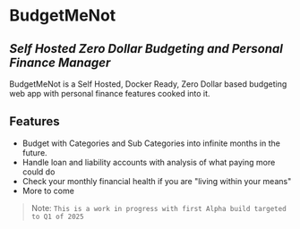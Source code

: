 # BudgetMeNot
## _Self Hosted Zero Dollar Budgeting and Personal Finance Manager_

BudgetMeNot is a Self Hosted, Docker Ready, Zero Dollar based budgeting web app with personal finance features cooked into it.   

## Features

- Budget with Categories and Sub Categories into infinite months in the future.
- Handle loan and liability accounts with analysis of what paying more could do 
- Check your monthly financial health if you are "living within your means"
- More to come

> Note: `This is a work in progress with first Alpha build targeted to Q1 of 2025`
